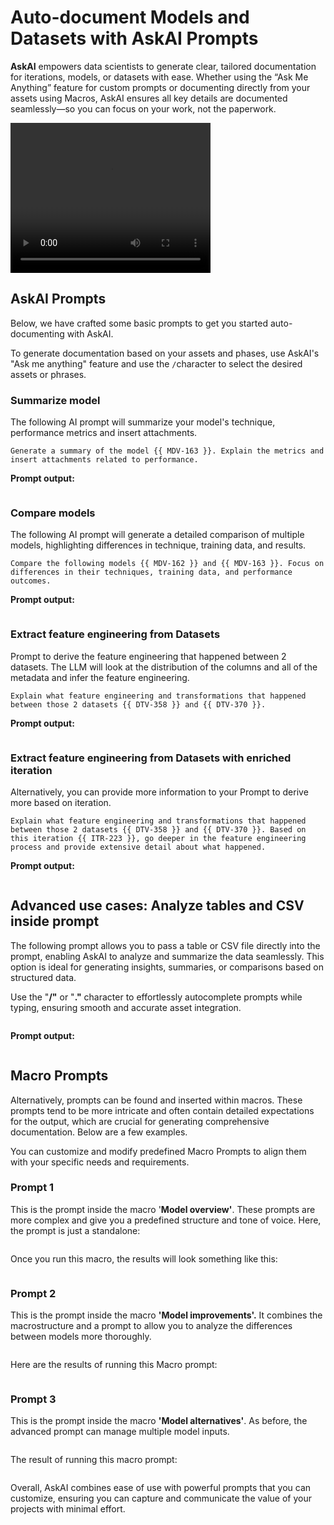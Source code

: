 # Auto-document Models and Datasets with AskAI Prompts

**AskAI** empowers data scientists to generate clear, tailored documentation for iterations, models, or datasets with ease. Whether using the “Ask Me Anything” feature for custom prompts or documenting directly from your assets using Macros, AskAI ensures all key details are documented seamlessly—so you can focus on your work, not the paperwork.

<video src="https://youtu.be/4BzJPtITQD8?ref=0" width="320" height="240" controls></video>

## AskAI Prompts

Below, we have crafted some basic prompts to get you started auto-documenting with AskAI.&#x20;


To generate documentation based on your assets and phases, use AskAI's "Ask me anything" feature and use the `/`character to select the desired assets or phrases.


### Summarize model

The following AI prompt will summarize your model's technique, performance metrics and insert attachments.


```
Generate a summary of the model {{ MDV-163 }}. Explain the metrics and insert attachments related to performance.
```


**Prompt output:**

<figure><img src="../.gitbook/assets/askai2.gif" alt=""><figcaption></figcaption></figure>

### Compare models

The following AI prompt will generate a detailed comparison of multiple models, highlighting differences in technique, training data, and results.


```
Compare the following models {{ MDV-162 }} and {{ MDV-163 }}. Focus on differences in their techniques, training data, and performance outcomes.
```


**Prompt output:**

<figure><img src="../.gitbook/assets/askai11.png" alt=""><figcaption></figcaption></figure>

### Extract feature engineering from Datasets <a href="#h-1665" id="h-1665"></a>

Prompt to derive the feature engineering that happened between 2 datasets. The LLM will look at the distribution of the columns and all of the metadata and infer the feature engineering.


```
Explain what feature engineering and transformations that happened between those 2 datasets {{ DTV-358 }} and {{ DTV-370 }}.
```


**Prompt output:**

<figure><img src="../.gitbook/assets/askai3.png" alt=""><figcaption></figcaption></figure>

### Extract feature engineering from Datasets with enriched iteration

Alternatively, you can provide more information to your Prompt to derive more based on iteration.


```
Explain what feature engineering and transformations that happened between those 2 datasets {{ DTV-358 }} and {{ DTV-370 }}. Based on this iteration {{ ITR-223 }}, go deeper in the feature engineering process and provide extensive detail about what happened.
```


**Prompt output:**

<figure><img src="../.gitbook/assets/askai4.png" alt=""><figcaption></figcaption></figure>

## Advanced use cases: Analyze tables and CSV inside prompt

The following prompt allows you to pass a table or CSV file directly into the prompt, enabling AskAI to analyze and summarize the data seamlessly. This option is ideal for generating insights, summaries, or comparisons based on structured data.


Use the "**/"** or "**."** character to effortlessly autocomplete prompts while typing, ensuring smooth and accurate asset integration.


<figure><img src="../.gitbook/assets/2025-01-22_13-05-34 (1).gif" alt=""><figcaption></figcaption></figure>

**Prompt output:**

<figure><img src="../.gitbook/assets/askai13.png" alt=""><figcaption></figcaption></figure>

## Macro Prompts

Alternatively, prompts can be found and inserted within macros. These prompts tend to be more intricate and often contain detailed expectations for the output, which are crucial for generating comprehensive documentation. Below are a few examples.


You can customize and modify predefined Macro Prompts to align them with your specific needs and requirements.


### **Prompt 1** <a href="#h-1887" id="h-1887"></a>

This is the prompt inside the macro '**Model overview'**. These prompts are more complex and give you a predefined structure and tone of voice. Here, the prompt is just a standalone:

<figure><img src="../.gitbook/assets/askai5.png" alt=""><figcaption></figcaption></figure>

Once you run this macro, the results will look something like this:

<figure><img src="../.gitbook/assets/askai6.png" alt=""><figcaption></figcaption></figure>

### **Prompt 2** <a href="#h-1968" id="h-1968"></a>

This is the prompt inside the macro **'Model improvements'.** It combines the macrostructure and a prompt to allow you to analyze the differences between models more thoroughly.

<figure><img src="../.gitbook/assets/askai7.png" alt=""><figcaption></figcaption></figure>

Here are the results of running this Macro prompt:

<figure><img src="../.gitbook/assets/askai8.png" alt=""><figcaption></figcaption></figure>

### **Prompt 3** <a href="#h-2037" id="h-2037"></a>

This is the prompt inside the macro **'Model alternatives'**. As before, the advanced prompt can manage multiple model inputs.

<figure><img src="../.gitbook/assets/askai12.png" alt=""><figcaption></figcaption></figure>

The result of running this macro prompt:

<figure><img src="../.gitbook/assets/askai10.png" alt=""><figcaption></figcaption></figure>

Overall, AskAI combines ease of use with powerful prompts that you can customize, ensuring you can capture and communicate the value of your projects with minimal effort.
